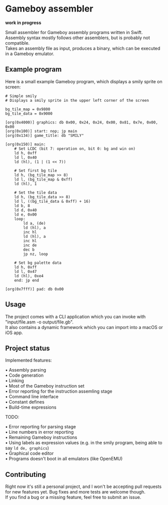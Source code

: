 # Gameboy assembler

**work in progress**

Small assembler for Gameboy assembly programs written in Swift.  
Assembly syntax mostly follows other assemblers, but is probably not compatible.  
Takes an assembly file as input, produces a binary, which can be executed in a Gameboy emulator.

## Example program

Here is a small example Gameboy program, which displays a smily sprite on screen:

```assembly
# Simple smily
# Displays a smily sprite in the upper left corner of the screen

bg_tile_map = 0x9800
bg_tile_data = 0x9000

[org(0x4000)] graphics: db 0x00, 0x24, 0x24, 0x00, 0x81, 0x7e, 0x00, 0x00
[org(0x100)] start: nop; jp main
[org(0x134)] game_title: db "SMILY"

[org(0x150)] main:
	# Set LCDC (bit 7: operation on, bit 0: bg and win on)
	ld h, 0xff
	ld l, 0x40
	ld (hl), (1 | (1 << 7))

	# Set first bg tile
	ld h, (bg_tile_map >> 8)
	ld l, (bg_tile_map & 0xff)
	ld (hl), 1

	# Set the tile data
	ld h, (bg_tile_data >> 8)
	ld l, ((bg_tile_data & 0xff) + 16)
	ld b, 8
	ld d, 0x40
	ld e, 0x00
	loop:
		ld a, (de)
		ld (hl), a
		inc hl
		ld (hl), a
		inc hl
		inc de
		dec b
		jp nz, loop

	# Set bg palette data
	ld h, 0xff
	ld l, 0x47
	ld (hl), 0xe4
	end: jp end

[org(0x7fff)] pad: db 0x00
```

## Usage

The project comes with a CLI application which you can invoke with "input/file.asm -o output/file.gb".  
It also contains a dynamic framework which you can import into a macOS or iOS app.

## Project status

Implemented features:

• Assembly parsing  
• Code generation  
• Linking  
• Most of the Gameboy instruction set  
• Error reporting for the instruction assemling stage  
• Command line interface  
• Constant defines  
• Build-time expressions  

TODO:

• Error reporting for parsing stage  
• Line numbers in error reporting  
• Remaining Gameboy instructions  
• Using labels as expression values (e.g. in the smily program, being able to say `ld de, graphics`)  
• Graphical code editor  
• Programs doesn't boot in all emulators (like OpenEMU)

## Contributing

Right now it's still a personal project, and I won't be accepting pull requests for new features yet. Bug fixes and more tests are welcome though.  
If you find a bug or a missing feature, feel free to submit an issue.

